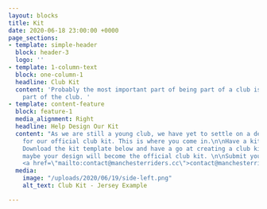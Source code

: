 ```yaml
---
layout: blocks
title: Kit
date: 2020-06-18 23:00:00 +0000
page_sections:
- template: simple-header
  block: header-3
  logo: ''
- template: 1-column-text
  block: one-column-1
  headline: Club Kit
  content: 'Probably the most important part of being part of a club is looking like
    part of the club. '
- template: content-feature
  block: feature-1
  media_alignment: Right
  headline: Help Design Our Kit
  content: "As we are still a young club, we have yet to settle on a design or supplier
    for our official club kit. This is where you come in.\n\nHave a kit design idea?
    Download the kit template below and have a go at creating a club kit. Who knows,
    maybe your design will become the official club kit. \n\nSubmit your designs to
    <a href=\"mailto:contact@manchesterriders.cc\">contact@manchesterriders.cc</a>"
  media:
    image: "/uploads/2020/06/19/side-left.png"
    alt_text: Club Kit - Jersey Example

---
```

